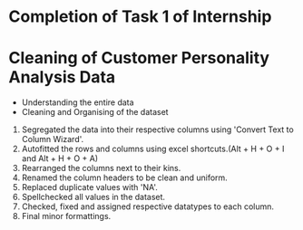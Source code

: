 # Completion of Task 1 of Internship
# Cleaning of Customer Personality Analysis Data

- Understanding the entire data
- Cleaning and Organising of the dataset
1. Segregated the data into their respective columns using 'Convert Text to Column Wizard'.
2. Autofitted the rows and columns using excel shortcuts.(Alt + H + O + I and Alt + H + O + A)
3. Rearranged the columns next to their kins.
4. Renamed the column headers to be clean and uniform.
5. Replaced duplicate values with 'NA'.
6. Spellchecked all values in the dataset.
7. Checked, fixed and assigned respective datatypes to each column.
8. Final minor formattings.
